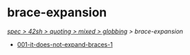 # brace-expansion

*[spec > 42sh > quoting > mixed > globbing](..) > brace-expansion*

* [001-it-does-not-expand-braces-1](./001-it-does-not-expand-braces-1)
